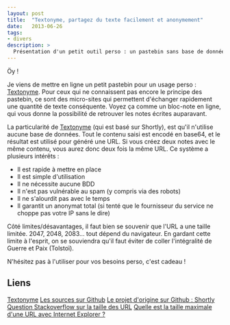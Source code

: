 ```yaml
---
layout: post
title:  "Textonyme, partagez du texte facilement et anonymement"
date:   2013-06-26
tags:
- divers
description: >
  Présentation d'un petit outil perso : un pastebin sans base de données.
---
```


Öy !

Je viens de mettre en ligne un petit pastebin pour un usage perso : [Textonyme](https://text.ony.me).
Pour ceux qui ne connaissent pas encore le principe des pastebin, ce sont des micro-sites qui permettent d'échanger rapidement une quantité de texte conséquente. Voyez ça comme un bloc-note en ligne, qui vous donne la possibilité de retrouver les notes écrites auparavant.

La particularité de [Textonyme](https://text.ony.me) (qui est basé sur Shortly), est qu'il n'utilise aucune base de données. Tout le contenu saisi est encodé en base64, et le résultat est utilisé pour généré une URL. Si vous créez deux notes avec le même contenu, vous aurez donc deux fois la même URL.
Ce système a plusieurs intérêts :

* Il est rapide à mettre en place
* Il est simple d'utilisation
* Il ne nécessite aucune BDD
* Il n'est pas vulnérable au spam (y compris via des robots)
* Il ne s'alourdit pas avec le temps
* Il garantit un anonymat total (si tenté que le fournisseur du service ne choppe pas votre IP sans le dire)

Côté limites/désavantages, il faut bien se souvenir que l'URL a une taille limitée. 2047, 2048, 2083... tout dépend du navigateur. En gardant cette limite à l'esprit, on se souviendra qu'il faut éviter de coller l'intégralité de Guerre et Paix (Tolstoï).

N'hésitez pas à l'utiliser pour vos besoins perso, c'est cadeau !

## Liens
[Textonyme](https://text.ony.me)
[Les sources sur Github](https://github.com/zessx/shortly)
[Le projet d'origine sur Github : Shortly](https://github.com/lucaspiller/shortly)
[Question Stackoverflow sur la taille des URL](https://stackoverflow.com/questions/417142/what-is-the-maximum-length-of-a-url-in-different-browsers)
[Quelle est la taille maximale d'une URL avec Internet Explorer ?](https://support.microsoft.com/kb/208427/fr)

